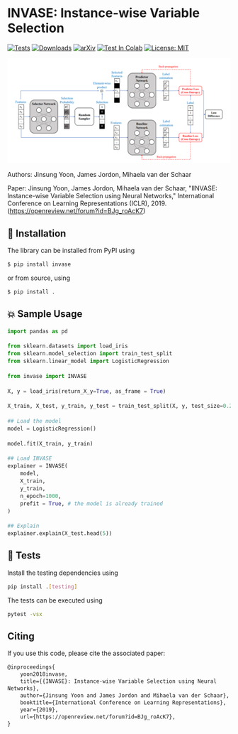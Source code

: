 # INVASE: Instance-wise Variable Selection

[![Tests](https://github.com/vanderschaarlab/INVASE/actions/workflows/test.yml/badge.svg)](https://github.com/vanderschaarlab/INVASE/actions/workflows/test.yml)
[![Downloads](https://img.shields.io/pypi/dd/invase)](https://pypi.org/project/invase/)
[![arXiv](https://img.shields.io/badge/arXiv-2206.07769-b31b1b.svg)](https://openreview.net/pdf?id=BJg_roAcK7)
[![Test In Colab](https://colab.research.google.com/assets/colab-badge.svg)](https://colab.research.google.com/drive/11PZ6gk46lprhoDR30ZCpdLVB7WNn3pFj?usp=sharing)
[![License: MIT](https://img.shields.io/badge/License-MIT-blue.svg)](https://opensource.org/licenses/MIT)


![image](https://github.com/vanderschaarlab/invase/raw/main/docs/arch.png "INVASE")

Authors: Jinsung Yoon, James Jordon, Mihaela van der Schaar

Paper: Jinsung Yoon, James Jordon, Mihaela van der Schaar, "IINVASE: Instance-wise Variable Selection using Neural Networks," International Conference on Learning Representations (ICLR), 2019. (https://openreview.net/forum?id=BJg_roAcK7)

## :rocket: Installation

The library can be installed from PyPI using
```bash
$ pip install invase
```
or from source, using
```bash
$ pip install .
```
## :boom: Sample Usage
```python
import pandas as pd

from sklearn.datasets import load_iris
from sklearn.model_selection import train_test_split
from sklearn.linear_model import LogisticRegression

from invase import INVASE

X, y = load_iris(return_X_y=True, as_frame = True)

X_train, X_test, y_train, y_test = train_test_split(X, y, test_size=0.2)

## Load the model
model = LogisticRegression()

model.fit(X_train, y_train)

## Load INVASE
explainer = INVASE(
    model, 
    X_train, 
    y_train, 
    n_epoch=1000, 
    prefit = True, # the model is already trained
)

## Explain
explainer.explain(X_test.head(5))
```


## :hammer: Tests

Install the testing dependencies using
```bash
pip install .[testing]
```
The tests can be executed using
```bash
pytest -vsx
```

## Citing
If you use this code, please cite the associated paper:
```
@inproceedings{
    yoon2018invase,
    title={{INVASE}: Instance-wise Variable Selection using Neural Networks},
    author={Jinsung Yoon and James Jordon and Mihaela van der Schaar},
    booktitle={International Conference on Learning Representations},
    year={2019},
    url={https://openreview.net/forum?id=BJg_roAcK7},
}
```
